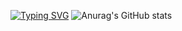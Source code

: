 [![Typing SVG](https://readme-typing-svg.demolab.com/?lines=Welcome+Seung+Woo's+Git+Hub👋;Second+line+of+text)](https://git.io/typing-svg)
![Anurag's GitHub stats](https://github-readme-stats.vercel.app/api?username=ls-rain&show_icons=true&theme=radical)
